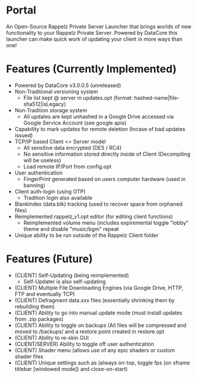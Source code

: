 # Portal
An Open-Source Rappelz Private Server Launcher that brings worlds of new functionality to your Rappelz Private Server. Powered by
DataCore this launcher can make quick work of updating your client in more ways than one!

# Features (Currently Implemented)
- Powered by DataCore v3.0.0.5 (unreleased)
- Non-Traditional versioning system
  - File list kept @ server in updates.opt (format: hashed-name|file-sha512|isLegacy)
- Non-Tradition storage system
  - All updates are kept unhashed in a Google Drive accessed via Google Service Account (see google apis)
- Capability to mark updates for remote deletion (Incase of bad updates issued)
- TCP/IP based Client <> Server model
  - All sensitive data encrypted (DES / RC4)
  - No sensitive information stored directly inside of Client (Decompiling will be useless)
  - Load remote IP/Port from config.opt
- User authentication 
  - FingerPrint generated based on users computer hardware (used in banning)
- Client auth-login (using OTP)
  - Tradition login also available
- BlankIndex (data.blk) tracking (used to recover space from orphaned files)
- Reimplemented rappelz_v1.opt editor (for editing client functions)
  - Reimplemented volume menu (includes expiremental toggle "lobby" theme and disable "music/bgm" repeat
- Unique ability to be run outside of the Rappelz Client folder

# Features (Future)
- (CLIENT) Self-Updating (being reimplemented)
  - Self-Updater is also self-updating
- (CLIENT) Multiple File Downloading Engines (via Google Drive, HTTP, FTP and eventually TCP)
- (CLIENT) Defragment data.xxx files (essentially shrinking them by rebuilding them)
- (CLIENT) Ability to go into manual update mode (must install updates from .zip packages)
- (CLIENT) Ability to toggle on backups (All files will be compressed and moved to /backups/ and a restore point created in restore.opt
- (CLIENT) Ability to re-skin GUI
- (CLIENT/SERVER) Ability to toggle off user authentication
- (CLIENT) Shader menu (allows use of any epic shaders or custom shader files
- (CLIENT) Unique settings such as (always on-top, toggle fps (on sframe titlebar [windowed mode]) and close-on-start)
